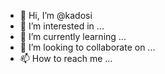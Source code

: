 - 👋 Hi, I’m @kadosi
- 👀 I’m interested in ...
- 🌱 I’m currently learning ...
- 💞️ I’m looking to collaborate on ...
- 📫 How to reach me ...

<!---
kadosi/kadosi is a ✨ special ✨ repository because its `README.md` (this file) appears on your GitHub profile.
You can click the Preview link to take a look at your changes.
--->
